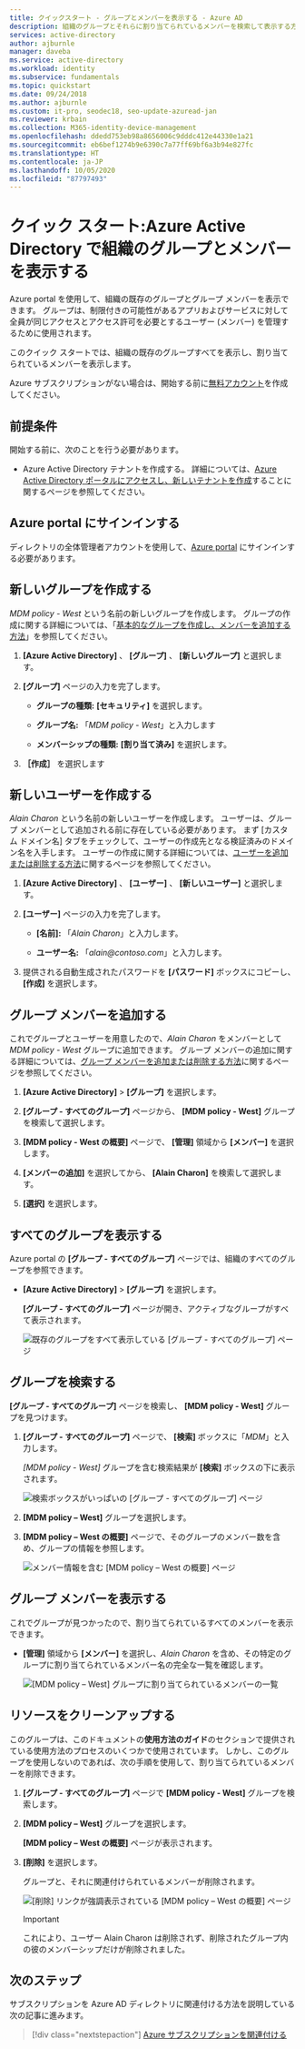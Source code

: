 ```yaml
---
title: クイックスタート - グループとメンバーを表示する - Azure AD
description: 組織のグループとそれらに割り当てられているメンバーを検索して表示する方法に関する手順。
services: active-directory
author: ajburnle
manager: daveba
ms.service: active-directory
ms.workload: identity
ms.subservice: fundamentals
ms.topic: quickstart
ms.date: 09/24/2018
ms.author: ajburnle
ms.custom: it-pro, seodec18, seo-update-azuread-jan
ms.reviewer: krbain
ms.collection: M365-identity-device-management
ms.openlocfilehash: ddedd753eb98a8656006c9dddc412e44330e1a21
ms.sourcegitcommit: eb6bef1274b9e6390c7a77ff69bf6a3b94e827fc
ms.translationtype: HT
ms.contentlocale: ja-JP
ms.lasthandoff: 10/05/2020
ms.locfileid: "87797493"
---
```

<!--As a brand-new Azure AD administrator, I need to view my organization’s groups along with the assigned members, so I can manage permissions to apps and services for people in my organization-->

# <a name="quickstart-view-your-organizations-groups-and-members-in-azure-active-directory"></a>クイック スタート:Azure Active Directory で組織のグループとメンバーを表示する
Azure portal を使用して、組織の既存のグループとグループ メンバーを表示できます。 グループは、制限付きの可能性があるアプリおよびサービスに対して全員が同じアクセスとアクセス許可を必要とするユーザー (メンバー) を管理するために使用されます。

このクイック スタートでは、組織の既存のグループすべてを表示し、割り当てられているメンバーを表示します。

Azure サブスクリプションがない場合は、開始する前に[無料アカウント](https://azure.microsoft.com/free/)を作成してください。 

## <a name="prerequisites"></a>前提条件
開始する前に、次のことを行う必要があります。

- Azure Active Directory テナントを作成する。 詳細については、[Azure Active Directory ポータルにアクセスし、新しいテナントを作成](active-directory-access-create-new-tenant.md)することに関するページを参照してください。

## <a name="sign-in-to-the-azure-portal"></a>Azure portal にサインインする
ディレクトリの全体管理者アカウントを使用して、[Azure portal](https://portal.azure.com/) にサインインする必要があります。

## <a name="create-a-new-group"></a>新しいグループを作成する 
_MDM policy - West_ という名前の新しいグループを作成します。 グループの作成に関する詳細については、「[基本的なグループを作成し、メンバーを追加する方法](active-directory-groups-create-azure-portal.md)」を参照してください。

1. **[Azure Active Directory]** 、 **[グループ]** 、 **[新しいグループ]** と選択します。

2. **[グループ]** ページの入力を完了します。
    
    - **グループの種類:** **[セキュリティ]** を選択します。
    
    - **グループ名:** 「_MDM policy - West_」と入力します
    
    - **メンバーシップの種類:** **[割り当て済み]** を選択します。

3. **［作成］** を選択します

## <a name="create-a-new-user"></a>新しいユーザーを作成する
_Alain Charon_ という名前の新しいユーザーを作成します。 ユーザーは、グループ メンバーとして追加される前に存在している必要があります。 まず [カスタム ドメイン名] タブをチェックして、ユーザーの作成先となる検証済みのドメイン名を入手します。 ユーザーの作成に関する詳細については、[ユーザーを追加または削除する方法](add-users-azure-active-directory.md)に関するページを参照してください。

1. **[Azure Active Directory]** 、 **[ユーザー]** 、 **[新しいユーザー]** と選択します。

2. **[ユーザー]** ページの入力を完了します。

    - **[名前]:** 「_Alain Charon_」と入力します。

    - **ユーザー名:** 「*alain\@contoso.com*」と入力します。

3. 提供される自動生成されたパスワードを **[パスワード]** ボックスにコピーし、 **[作成]** を選択します。

## <a name="add-a-group-member"></a>グループ メンバーを追加する
これでグループとユーザーを用意したので、_Alain Charon_ をメンバーとして _MDM policy - West_ グループに追加できます。 グループ メンバーの追加に関する詳細については、[グループ メンバーを追加または削除する方法](active-directory-groups-members-azure-portal.md)に関するページを参照してください。

1. **[Azure Active Directory]**  >  **[グループ]** を選択します。

2. **[グループ - すべてのグループ]** ページから、 **[MDM policy - West]** グループを検索して選択します。

3. **[MDM policy - West の概要]** ページで、 **[管理]** 領域から **[メンバー]** を選択します。

4. **[メンバーの追加]** を選択してから、 **[Alain Charon]** を検索して選択します。

5. **[選択]** を選択します。

## <a name="view-all-groups"></a>すべてのグループを表示する
Azure portal の **[グループ - すべてのグループ]** ページでは、組織のすべてのグループを参照できます。

- **[Azure Active Directory]**  >  **[グループ]** を選択します。

    **[グループ - すべてのグループ]** ページが開き、アクティブなグループがすべて表示されます。

    ![既存のグループをすべて表示している [グループ - すべてのグループ] ページ](media/active-directory-groups-view-azure-portal/groups-all-groups-blade-with-all-groups.png)

## <a name="search-for-the-group"></a>グループを検索する
**[グループ - すべてのグループ]** ページを検索し、 **[MDM policy - West]** グループを見つけます。

1. **[グループ - すべてのグループ]** ページで、 **[検索]** ボックスに「_MDM_」と入力します。

    _[MDM policy - West]_ グループを含む検索結果が **[検索]** ボックスの下に表示されます。

    ![検索ボックスがいっぱいの [グループ - すべてのグループ] ページ](media/active-directory-groups-view-azure-portal/search-for-specific-group.png)

3. **[MDM policy – West]** グループを選択します。

4. **[MDM policy – West の概要]** ページで、そのグループのメンバー数を含め、グループの情報を参照します。

    ![メンバー情報を含む [MDM policy – West の概要] ページ](media/active-directory-groups-view-azure-portal/group-overview-blade.png)

## <a name="view-group-members"></a>グループ メンバーを表示する
これでグループが見つかったので、割り当てられているすべてのメンバーを表示できます。

- **[管理]** 領域から **[メンバー]** を選択し、_Alain Charon_ を含め、その特定のグループに割り当てられているメンバー名の完全な一覧を確認します。

    ![[MDM policy – West] グループに割り当てられているメンバーの一覧](media/active-directory-groups-view-azure-portal/groups-all-members.png)

## <a name="clean-up-resources"></a>リソースをクリーンアップする
このグループは、このドキュメントの**使用方法のガイド**のセクションで提供されている使用方法のプロセスのいくつかで使用されています。 しかし、このグループを使用しないのであれば、次の手順を使用して、割り当てられているメンバーを削除できます。

1. **[グループ - すべてのグループ]** ページで **[MDM policy - West]** グループを検索します。

2.  **[MDM policy – West]** グループを選択します。

    **[MDM policy – West の概要]** ページが表示されます。

3. **[削除]** を選択します。

    グループと、それに関連付けられているメンバーが削除されます。

    ![[削除] リンクが強調表示されている [MDM policy – West の概要] ページ](media/active-directory-groups-view-azure-portal/group-overview-blade-delete.png)

    >[!Important]
    >これにより、ユーザー Alain Charon は削除されず、削除されたグループ内の彼のメンバーシップだけが削除されました。

## <a name="next-steps"></a>次のステップ
サブスクリプションを Azure AD ディレクトリに関連付ける方法を説明している次の記事に進みます。

> [!div class="nextstepaction"]
> [Azure サブスクリプションを関連付ける](active-directory-how-subscriptions-associated-directory.md)
